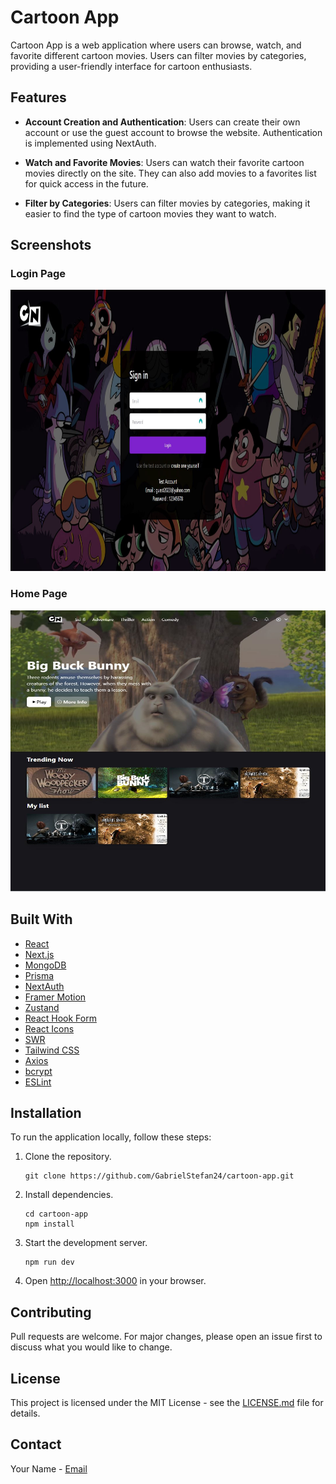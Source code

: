 # Cartoon App


Cartoon App is a web application where users can browse, watch, and favorite different cartoon movies. Users can filter movies by categories, providing a user-friendly interface for cartoon enthusiasts. 

## Features

- **Account Creation and Authentication**: Users can create their own account or use the guest account to browse the website. Authentication is implemented using NextAuth.

- **Watch and Favorite Movies**: Users can watch their favorite cartoon movies directly on the site. They can also add movies to a favorites list for quick access in the future.

- **Filter by Categories**: Users can filter movies by categories, making it easier to find the type of cartoon movies they want to watch.

## Screenshots

### Login Page

<div align="center">
  <img src="./public/images/Login.JPG" width="800" height="450" />
</div>

### Home Page

<div align="center">
  <img src="./public/images/Cartoon.JPG" width="800" height="450" />
</div>

## Built With

- [React](https://reactjs.org/)
- [Next.js](https://nextjs.org/)
- [MongoDB](https://www.mongodb.com/)
- [Prisma](https://www.prisma.io/)
- [NextAuth](https://next-auth.js.org/)
- [Framer Motion](https://www.framer.com/motion/)
- [Zustand](https://zustand.surge.sh/)
- [React Hook Form](https://react-hook-form.com/)
- [React Icons](https://react-icons.github.io/react-icons/)
- [SWR](https://swr.vercel.app/)
- [Tailwind CSS](https://tailwindcss.com/)
- [Axios](https://axios-http.com/)
- [bcrypt](https://www.npmjs.com/package/bcrypt)
- [ESLint](https://eslint.org/)

## Installation

To run the application locally, follow these steps:

1. Clone the repository.
    ```
    git clone https://github.com/GabrielStefan24/cartoon-app.git
    ```


2. Install dependencies.
    ```
    cd cartoon-app
    npm install
    ```

3. Start the development server.
    ```
    npm run dev
    ```

4. Open [http://localhost:3000](http://localhost:3000) in your browser.

## Contributing

Pull requests are welcome. For major changes, please open an issue first to discuss what you would like to change.

## License

This project is licensed under the MIT License - see the [LICENSE.md](LICENSE.md) file for details. <!-- Replace with your license -->

## Contact

Your Name - [Email](mailto:sirbugabriel97@gmail.com) 
